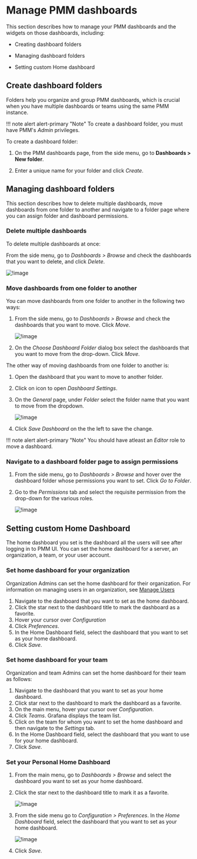 # Manage PMM dashboards


This section describes how to manage your PMM dashboards and the widgets on those dashboards, including:

- Creating dashboard folders

- Managing dashboard folders

- Setting custom Home dashboard


## Create dashboard folders

Folders help you organize and group PMM dashboards, which is crucial when you have multiple dashboards or teams using the same PMM instance.

!!! note alert alert-primary "Note"
    To create a dashboard folder, you must have PMM's *Admin* privileges.

To create a dashboard folder:

1. On the PMM dashboards page, from the side menu, go to <i class="uil uil-plus"></i> **Dashboards > New folder**.

2. Enter a unique name for your folder and click *Create*.


## Managing dashboard folders

This section describes how to delete multiple dashboards, move dashboards from one folder to another and navigate to a folder page where you can assign folder and dashboard permissions.

### Delete multiple dashboards

To delete multiple dashboards at once:

From the side menu, go to <i class="uil uil-apps"></i> *Dashboards > Browse* and check the dashboards that you want to delete, and click *Delete*.


![!image](../../_images/PMM_Delete_multiple_dashbaords.png)

### Move dashboards from one folder to another

You can move dashboards from one folder to another in the following two ways:


1. From the side menu, go to <i class="uil uil-apps"></i> *Dashboards > Browse* and check the dashboards that you want to move. Click *Move*.

    ![!image](../../_images/PMM_Move_dashboards.png)

2. On the *Choose Dashboard Folder* dialog box select the dashboards that you want to move from the drop-down. Click *Move*.

The other way of moving dashboards from one folder to another is:


1. Open the dashboard that you want to move to another folder.
2. Click on <i class="uil uil-cog"></i> icon to open *Dashboard Settings*.
3. On the *General* page, under *Folder* select the folder name that you want to move from the dropdown.

    ![!image](../../_images/PMM_Move_dashboards-way2.png)

4. Click *Save Dashboard* on the the left to save the change.

!!! note alert alert-primary "Note"
    You should have atleast an *Editor* role to move a dashboard.

### Navigate to a dashboard folder page to assign permissions

1. From the side menu, go to <i class="uil uil-apps"></i> *Dashboards > Browse* and hover over the dashboard folder whose permissions you want to set. Click *Go to Folder*.
2. Go to the *Permissions* tab and select the requisite permission from the drop-down for the various roles.

    ![!image](../../_images/PMM_Permissions_dashboards_folder.png)


## Setting custom Home Dashboard

The home dashboard you set is the dashboard all the users will see after logging in to PMM UI. You can set the home dashboard for a server, an organization, a team, or your user account. 

### Set home dashboard for your organization

Organization Admins can set the home dashboard for their organization. For information on managing users in an organization, see [Manage Users](../../how-to/manage-users.md)

1. Navigate to the dashboard that you want to set as the home dashboard.
2. Click the <i class="uil uil-star"></i> star next to the dashboard title to mark the dashboard as a favorite.
3. Hover your cursor over <i class="uil uil-cog"></i> *Configuration*
4. Click *Preferences*.
5. In the Home Dashboard field, select the dashboard that you want to set as your home dashboard.
6. Click *Save*.


### Set home dashboard for your team

Organization and team Admins can set the home dashboard for their team as follows:

1. Navigate to the dashboard that you want to set as your home dashboard.
2. Click <i class="uil uil-star"></i> star next to the dashboard to mark the dashboard as a favorite.
3. On the main menu, hover your cursor over <i class="uil uil-cog"></i> *Configuration*. 
4. Click *Teams*. Grafana displays the team list.
5. Click on the team for whom you want to set the home dashboard and then navigate to the *Settings* tab.
6. In the Home Dashboard field, select the dashboard that you want to use for your home dashboard.
7. Click *Save*.


### Set your Personal Home Dashboard

1. From the main menu, go to <i class="uil uil-apps"></i> *Dashboards > Browse* and select the dashboard you want to set as your home dashboard.
2. Click the <i class="uil uil-star"></i> star next to the dashboard title to mark it as a favorite.

    ![!image](../../_images/PMM_click_to_add_favorite_dashboard.png)


3. From the side menu go to <i class="uil uil-cog"></i> *Configuration > Preferences*. In the *Home Dashboard* field, select the dashboard that you want to set as your home dashboard. 

    ![!image](../../_images/PMM_set_home_dashboard.png)

4. Click *Save*.




